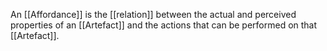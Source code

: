 An [[Affordance]] is the [[relation]] between the actual and perceived properties of an [[Artefact]] and the  actions that can be performed on that  [[Artefact]].